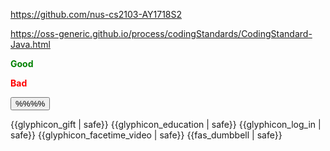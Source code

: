 <span id="common_org">https://github.com/nus-cs2103-AY1718S2</span>

<span id="java_coding_standard">https://oss-generic.github.io/process/codingStandards/CodingStandard-Java.html</span>

<span id="good"><font color="green">**<span class="glyphicon glyphicon-thumbs-up" aria-hidden="true"></span> Good**</font></span>

<span id="bad"><font color="red">**<span class="glyphicon glyphicon-thumbs-down" aria-hidden="true"></span> Bad**</font></span>

<span id="outcomes">
<button type="button" class="btn btn-default btn-sm" aria-label="Left Align"><md>%%<include src="text.md#outcomes" inline />%%</md></button><p/>
</span>

<span id="icon_example">{{glyphicon_gift | safe}}</span>
<span id="icon_prereq">{{glyphicon_education | safe}}</span>
<span id="icon_embedding">{{glyphicon_log_in | safe}}</span>
<span id="icon_video">{{glyphicon_facetime_video | safe}}</span>
<span id="icon_exercise">{{fas_dumbbell | safe}}</span>